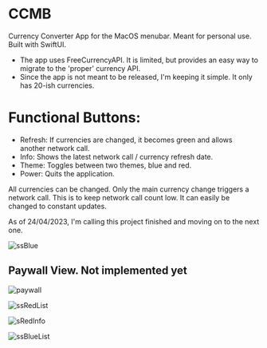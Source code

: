 # CCMB
Currency Converter App for the MacOS menubar. Meant for personal use. Built with SwiftUI.

- The app uses FreeCurrencyAPI. It is limited, but provides an easy way to migrate to the 'proper' currency API. 
- Since the app is not meant to be released, I'm keeping it simple. It only has 20-ish currencies. 
 
# Functional Buttons:
- Refresh: If currencies are changed, it becomes green and allows another network call.
- Info: Shows the latest network call / currency refresh date.
- Theme: Toggles between two themes, blue and red.
- Power: Quits the application.

All currencies can be changed. Only the main currency change triggers a network call. 
This is to keep network call count low. It can easily be changed to constant updates.

As of 24/04/2023, I'm calling this project finished and moving on to the next one.

![ssBlue](https://user-images.githubusercontent.com/119931873/234100322-641360bc-b65f-45f5-b7eb-9cf73f268d64.jpg)

## Paywall View. Not implemented yet
![paywall](https://github.com/TahaTuna1/CCMB/assets/119931873/ef64a7d6-59f8-4042-b3a3-75aed4b11e32)

![ssRedList](https://user-images.githubusercontent.com/119931873/234100372-06fda7e2-3dcb-4682-824f-be5d5c53df83.jpg)

![sRedInfo](https://user-images.githubusercontent.com/119931873/234121013-2a47c15b-4761-4252-8740-14ff74e6d173.jpg)

![ssBlueList](https://user-images.githubusercontent.com/119931873/234100419-55241874-e7bf-46c4-8fba-1b27da04abc2.jpg)
